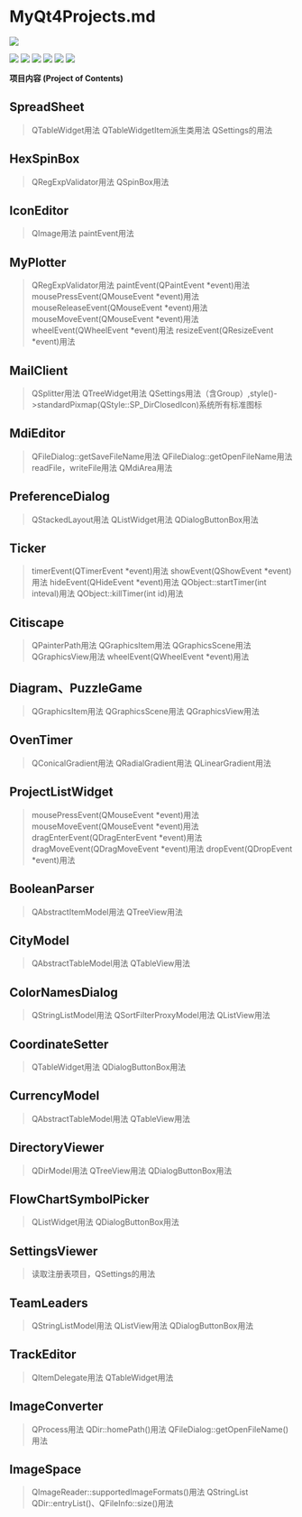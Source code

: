 # MyQt4Projects.md

![](https://pandao.github.io/editor.md/images/logos/editormd-logo-180x180.png)

![](https://img.shields.io/github/stars/BrianYi/MyQt4Projects.md.svg) ![](https://img.shields.io/github/forks/BrianYi/MyQt4Projects.md.svg) ![](https://img.shields.io/github/tag/BrianYi/MyQt4Projects.md.svg) ![](https://img.shields.io/github/release/BrianYi/MyQt4Projects.md.svg) ![](https://img.shields.io/github/issues/BrianYi/MyQt4Projects.md.svg) ![](https://img.shields.io/bower/v/MyQt4Projects.md.svg)

**项目内容 (Project of Contents)**

## SpreadSheet
> QTableWidget用法
>  QTableWidgetItem派生类用法
>  QSettings的用法
## HexSpinBox
>  QRegExpValidator用法
>  QSpinBox用法
## IconEditor
>  QImage用法
>  paintEvent用法
## MyPlotter
>  QRegExpValidator用法
>  paintEvent(QPaintEvent *event)用法
>  mousePressEvent(QMouseEvent *event)用法
>  mouseReleaseEvent(QMouseEvent *event)用法
>  mouseMoveEvent(QMouseEvent *event)用法
>  wheelEvent(QWheelEvent *event)用法
>  resizeEvent(QResizeEvent *event)用法
## MailClient
>  QSplitter用法
>  QTreeWidget用法
>  QSettings用法（含Group）,style()->standardPixmap(QStyle::SP_DirClosedIcon)系统所有标准图标
## MdiEditor
>  QFileDialog::getSaveFileName用法
>  QFileDialog::getOpenFileName用法
>  readFile，writeFile用法
>  QMdiArea用法
## PreferenceDialog
>  QStackedLayout用法
>  QListWidget用法
>  QDialogButtonBox用法
## Ticker
>  timerEvent(QTimerEvent *event)用法
>  showEvent(QShowEvent *event)用法
>  hideEvent(QHideEvent *event)用法
>  QObject::startTimer(int inteval)用法
>  QObject::killTimer(int id)用法
## Citiscape
>  QPainterPath用法
>  QGraphicsItem用法
>  QGraphicsScene用法
>  QGraphicsView用法
>  wheelEvent(QWheelEvent *event)用法
## Diagram、PuzzleGame
>  QGraphicsItem用法
>  QGraphicsScene用法
>  QGraphicsView用法
## OvenTimer
>  QConicalGradient用法
>  QRadialGradient用法
>  QLinearGradient用法
## ProjectListWidget
>  mousePressEvent(QMouseEvent *event)用法
>  mouseMoveEvent(QMouseEvent *event)用法
>  dragEnterEvent(QDragEnterEvent *event)用法
>  dragMoveEvent(QDragMoveEvent *event)用法
>  dropEvent(QDropEvent *event)用法
## BooleanParser
>  QAbstractItemModel用法
>  QTreeView用法
## CityModel
>  QAbstractTableModel用法
>  QTableView用法
## ColorNamesDialog
>  QStringListModel用法
>  QSortFilterProxyModel用法
>  QListView用法
## CoordinateSetter
>  QTableWidget用法
>  QDialogButtonBox用法
## CurrencyModel
>  QAbstractTableModel用法
>  QTableView用法
## DirectoryViewer
>  QDirModel用法
>  QTreeView用法
>  QDialogButtonBox用法
## FlowChartSymbolPicker
>  QListWidget用法
>  QDialogButtonBox用法
## SettingsViewer
>  读取注册表项目，QSettings的用法
## TeamLeaders
>  QStringListModel用法
>  QListView用法
>  QDialogButtonBox用法
## TrackEditor
>  QItemDelegate用法
>  QTableWidget用法
## ImageConverter
>  QProcess用法
>  QDir::homePath()用法
>  QFileDialog::getOpenFileName()用法
## ImageSpace
>  QImageReader::supportedImageFormats()用法
>  QStringList QDir::entryList()、QFileInfo::size()用法

